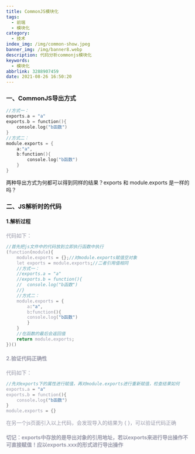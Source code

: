 ```yaml
---
title: CommonJS模块化
tags:
  - 前端
  - 模块化
category:
  - 技术
index_img: /img/common-show.jpeg
banner_img: /img/banner8.webp
description: 代码分析commonjs模块化
keywords:
  - 模块化
abbrlink: 3288907459
date: 2021-08-26 16:50:20
---
```


### 一、CommonJS导出方式


```c
//方式一：
exports.a = "a"
exports.b = function(){
	console.log("b函数")
}
//方式二：
module.exports = {
	a:"a",
	b:function(){
		console.log("b函数")
	}
}
```
两种导出方式为何都可以得到同样的结果？exports 和 module.exports 是一样的吗？


### 二、JS解析时的代码

#### 1.解析过程
<font color=#999AAA >代码如下：



```c
//首先把js文件中的代码放到立即执行函数中执行
(function(module){
	module.exports = {};//对module.exports赋值空对象
	let exports = module.exports;//二者引用值相同
	//方式一：
	//exports.a = "a"
	//exports.b = function(){
	//	console.log("b函数")
	//}
	//方式二：
	module.exports = {
		a:"a",
		b:function(){
		console.log("b函数")
		}
	}
	//在函数的最后会返回值
	return module.exports;
})()
```

#### 2.验证代码正确性

<font color=#999AAA >代码如下：



```c
//先对exports下的属性进行赋值，再对module.exports进行重新赋值，检查结果如何
exports.a = "a"
exports.b = function(){
	console.log("b函数")
}
module.exports = {}
```


在另一个js页面引入以上代码，会发现导入的结果为 { }，可以验证代码正确
#### 切记：exports中存放的是导出对象的引用地址，若以exports来进行导出操作不可直接赋值！应以exports.xxx的形式进行导出操作


